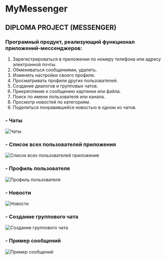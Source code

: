 # MyMessenger
## DIPLOMA PROJECT (MESSENGER)

### Програмный продукт, реализующий функционал приложений-мессенджеров:
  1.	Зарегистрироваться в приложении по номеру телефона или адресу электронной почты.
2.	Обмениваться сообщениями, удалять.
3.	Изменять настройки своего профиля.
4.	Просматривать профили других пользователей.
5.	Создание диалогов и групповых чатов.
6.	Прикрепление к сообщению картинки или файла.
7.	Поиск по имени пользователя или канала.
8.	Просмотр новостей по категориям.
9.	Поделиться понравившейся новостью в одном из чатов.

### - Чаты

![Чаты](https://user-images.githubusercontent.com/17644929/62366238-8c750080-b550-11e9-99fb-68c9fe16b817.jpg)

### - Список всех пользователей приложения 

![Список всех пользователей приложения ](https://user-images.githubusercontent.com/17644929/62366322-bdedcc00-b550-11e9-9197-450a5d641544.jpg)

### - Профиль пользователя

![Профиль пользователя](https://user-images.githubusercontent.com/17644929/62366361-d8c04080-b550-11e9-8bb0-e719c643060a.jpg)

### - Новости

![Новости](https://user-images.githubusercontent.com/17644929/62366393-efff2e00-b550-11e9-9ced-c25e1bbbe37d.jpg)

### - Создание группового чата

![Создание группового чата](https://user-images.githubusercontent.com/17644929/62366425-10c78380-b551-11e9-9d9d-ea9ec8ff0599.jpg)

### - Пример сообщений

![Пример сообщений](https://user-images.githubusercontent.com/17644929/62366459-22a92680-b551-11e9-9876-055ea246f16d.jpg)
